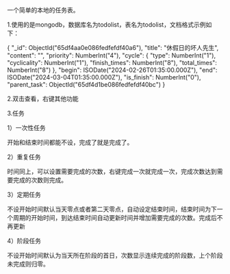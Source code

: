 一个简单的本地的任务表。

1.使用的是mongodb，数据库名为todolist，表名为todolist，文档格式示例如下：

  {
      "_id": ObjectId("65df4aa0e086fedfefdf40a6"),
      "title": "休假日的坏人先生",
      "content": "",
      "priority": NumberInt("4"),
      "cycle": {
          "type": NumberInt("1"),
          "cyclicality": NumberInt("1"),
          "finish_times": NumberInt("8"),
          "total_times": NumberInt("8")
      },
      "begin": ISODate("2024-02-26T01:35:00.000Z"),
      "end": ISODate("2024-03-04T01:35:00.000Z"),
      "is_finish": NumberInt("0"),
      "parent_task": ObjectId("65df4d1be086fedfefdf40bc")
  }

2.双击查看，右键其他功能

3.任务

1）一次性任务

开始和结束时间都能不设，完成了就是完成了。

2）重复任务

时间同上，可以设置需要完成的次数，右键完成一次就完成一次，完成次数达到需要完成的次数则完成。

3）定期任务

不设开始时间默认当天零点或者第二天零点，自动设定结束时间，结束时间为下一个周期的开始时间，到达结束时间自动更新时间并增加需要完成的次数。完成后不再更新

4）阶段任务

不设开始时间默认为当天所在阶段的首日，次数显示连续完成的阶段数，上个阶段未完成则归零。
